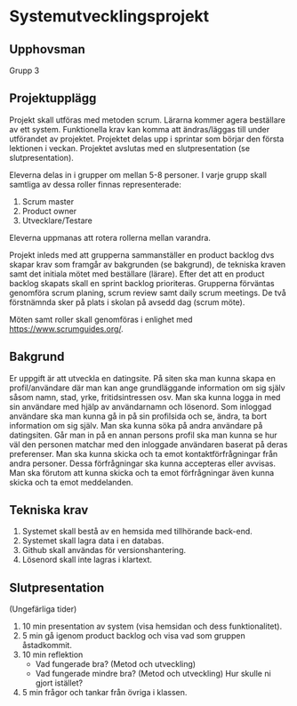 # Systemutvecklingsprojekt 

## Upphovsman
Grupp 3

## Projektupplägg

Projekt skall utföras med metoden scrum. Lärarna kommer agera beställare av ett system. Funktionella krav kan komma att ändras/läggas till under utförandet av projektet. Projektet delas upp i sprintar som börjar den första lektionen i veckan. Projektet avslutas med en slutpresentation (se slutpresentation).

Eleverna delas in i grupper om mellan 5-8 personer. I varje grupp skall samtliga av dessa roller finnas representerade:
1. Scrum master
2. Product owner
3. Utvecklare/Testare

Eleverna uppmanas att rotera rollerna mellan varandra.

Projekt inleds med att grupperna sammanställer en product backlog dvs skapar krav som framgår av bakgrunden (se bakgrund), de tekniska kraven samt det initiala mötet med beställare (lärare). Efter det att en product backlog skapats skall en sprint backlog prioriteras. Grupperna förväntas genomföra scrum planing, scrum review samt daily scrum meetings. De två förstnämnda sker på plats i skolan på avsedd dag (scrum möte).

Möten samt roller skall genomföras i enlighet med https://www.scrumguides.org/.

## Bakgrund

Er uppgift är att utveckla en datingsite. På siten ska man kunna skapa en profil/användare där man kan ange grundläggande information om sig själv såsom namn, stad, yrke, fritidsintressen osv. Man ska kunna logga in med sin användare med hjälp av användarnamn och lösenord. Som inloggad användare ska man kunna gå in på sin profilsida och se, ändra, ta bort information om sig själv. Man ska kunna söka på andra användare på datingsiten. Går man in på en annan persons profil ska man kunna se hur väl den personen matchar med den inloggade användaren baserat på deras preferenser. Man ska kunna skicka och ta emot kontaktförfrågningar från andra personer. Dessa förfrågningar ska kunna accepteras eller avvisas. Man ska förutom att kunna skicka och ta emot förfrågningar även kunna skicka och ta emot meddelanden.

## Tekniska krav

1. Systemet skall bestå av en hemsida med tillhörande back-end.
2. Systemet skall lagra data i en databas.
3. Github skall användas för versionshantering.
4. Lösenord skall inte lagras i klartext.

## Slutpresentation

(Ungefärliga tider)

1. 10 min presentation av system (visa hemsidan och dess funktionalitet). 
2. 5 min gå igenom product backlog och visa vad som gruppen åstadkommit.
3. 10 min reflektion
    * Vad fungerade bra? (Metod och utveckling)
    * Vad fungerade mindre bra? (Metod och utveckling) Hur skulle ni gjort istället?
4. 5 min frågor och tankar från övriga i klassen.

